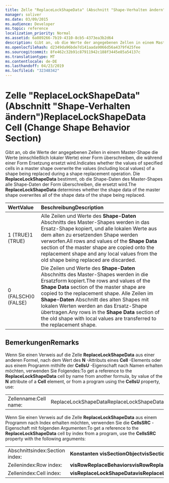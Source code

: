 ```yaml
---
title: Zelle "ReplaceLockShapeData" (Abschnitt "Shape-Verhalten ändern")
manager: soliver
ms.date: 03/09/2015
ms.audience: Developer
ms.topic: reference
localization_priority: Normal
ms.assetid: 6a089266-7b19-4310-8cb5-4373ea3b2d64
description: Gibt an, ob die Werte der angegebenen Zellen in einem Master-Shape die Werte (einschließlich lokaler Werte) einer Form überschreiben, die während einer Form Ersetzung ersetzt wird. Die ReplaceLockShapeData bestimmt, ob die Shape-Daten des Master-Shapes alle Shape-Daten der Form überschreiben, die ersetzt wird.
ms.openlocfilehash: d2349da96bde7d141aada9066d56a4379f425fee
ms.sourcegitcommit: 8fe462c32b91c87911942c188f3445e85a54137c
ms.translationtype: MT
ms.contentlocale: de-DE
ms.lasthandoff: 04/23/2019
ms.locfileid: "32348342"
---
```

# <a name="replacelockshapedata-cell-change-shape-behavior-section"></a><span data-ttu-id="c1b91-104">Zelle "ReplaceLockShapeData" (Abschnitt "Shape-Verhalten ändern")</span><span class="sxs-lookup"><span data-stu-id="c1b91-104">ReplaceLockShapeData Cell (Change Shape Behavior Section)</span></span>

<span data-ttu-id="c1b91-105">Gibt an, ob die Werte der angegebenen Zellen in einem Master-Shape die Werte (einschließlich lokaler Werte) einer Form überschreiben, die während einer Form Ersetzung ersetzt wird.</span><span class="sxs-lookup"><span data-stu-id="c1b91-105">Indicates whether the values of specified cells in a master shape overwrite the values (including local values) of a shape being replaced during a shape replacement operation.</span></span> <span data-ttu-id="c1b91-106">Die **ReplaceLockShapeData** bestimmt, ob die Shape-Daten des Master-Shapes alle Shape-Daten der Form überschreiben, die ersetzt wird.</span><span class="sxs-lookup"><span data-stu-id="c1b91-106">The **ReplaceLockShapeData** determines whether the shape data of the master shape overwrites all of the shape data of the shape being replaced.</span></span> 
  
|<span data-ttu-id="c1b91-107">**Wert**</span><span class="sxs-lookup"><span data-stu-id="c1b91-107">**Value**</span></span>|<span data-ttu-id="c1b91-108">**Beschreibung**</span><span class="sxs-lookup"><span data-stu-id="c1b91-108">**Description**</span></span>|
|:-----|:-----|
|<span data-ttu-id="c1b91-109">1 (TRUE)</span><span class="sxs-lookup"><span data-stu-id="c1b91-109">1 (TRUE)</span></span>  <br/> |<span data-ttu-id="c1b91-110">Alle Zeilen und Werte des **Shape-Daten** Abschnitts des Master-Shapes werden in das Ersatz-Shape kopiert, und alle lokalen Werte aus dem alten zu ersetzenden Shape werden verworfen.</span><span class="sxs-lookup"><span data-stu-id="c1b91-110">All rows and values of the **Shape Data** section of the master shape are copied onto the replacement shape and any local values from the old shape being replaced are discarded.</span></span>  <br/> |
|<span data-ttu-id="c1b91-111">0 (FALSCH)</span><span class="sxs-lookup"><span data-stu-id="c1b91-111">0 (FALSE)</span></span>  <br/> |<span data-ttu-id="c1b91-112">Die Zeilen und Werte des **Shape-Daten** Abschnitts des Master-Shapes werden in die Ersatzform kopiert.</span><span class="sxs-lookup"><span data-stu-id="c1b91-112">The rows and values of the **Shape Data** section of the master shape are copied to the replacement shape.</span></span> <span data-ttu-id="c1b91-113">Alle Zeilen im **Shape-Daten** Abschnitt des alten Shapes mit lokalen Werten werden an das Ersatz-Shape übertragen.</span><span class="sxs-lookup"><span data-stu-id="c1b91-113">Any rows in the **Shape Data** section of the old shape with local values are transferred to the replacement shape.</span></span>  <br/> |
   
## <a name="remarks"></a><span data-ttu-id="c1b91-114">Bemerkungen</span><span class="sxs-lookup"><span data-stu-id="c1b91-114">Remarks</span></span>

<span data-ttu-id="c1b91-115">Wenn Sie einen Verweis auf die Zelle **ReplaceLockShapeData** aus einer anderen Formel, nach dem Wert des **N** -Attributs eines **Cell** -Elements oder aus einem Programm mithilfe der **CellsU** -Eigenschaft nach Namen erhalten möchten, verwenden Sie Folgendes:</span><span class="sxs-lookup"><span data-stu-id="c1b91-115">To get a reference to the **ReplaceLockShapeData** cell by name from another formula, by value of the **N** attribute of a **Cell** element, or from a program using the **CellsU** property, use:</span></span> 
  
|||
|:-----|:-----|
| <span data-ttu-id="c1b91-116">Zellenname:</span><span class="sxs-lookup"><span data-stu-id="c1b91-116">Cell name:</span></span>  <br/> | <span data-ttu-id="c1b91-117">ReplaceLockShapeData</span><span class="sxs-lookup"><span data-stu-id="c1b91-117">ReplaceLockShapeData</span></span>  <br/> |
   
<span data-ttu-id="c1b91-118">Wenn Sie einen Verweis auf die Zelle **ReplaceLockShapeData** aus einem Programm nach Index erhalten möchten, verwenden Sie die **CellsSRC** -Eigenschaft mit folgenden Argumenten:</span><span class="sxs-lookup"><span data-stu-id="c1b91-118">To get a reference to the **ReplaceLockShapeData** cell by index from a program, use the **CellsSRC** property with the following arguments:</span></span> 
  
|||
|:-----|:-----|
| <span data-ttu-id="c1b91-119">Abschnittsindex:</span><span class="sxs-lookup"><span data-stu-id="c1b91-119">Section index:</span></span>  <br/> |<span data-ttu-id="c1b91-120">**Konstanten visSectionObject**</span><span class="sxs-lookup"><span data-stu-id="c1b91-120">**visSectionObject**</span></span> <br/> |
| <span data-ttu-id="c1b91-121">Zeilenindex:</span><span class="sxs-lookup"><span data-stu-id="c1b91-121">Row index:</span></span>  <br/> |<span data-ttu-id="c1b91-122">**visRowReplaceBehaviors**</span><span class="sxs-lookup"><span data-stu-id="c1b91-122">**visRowReplaceBehaviors**</span></span> <br/> |
| <span data-ttu-id="c1b91-123">Zellenindex:</span><span class="sxs-lookup"><span data-stu-id="c1b91-123">Cell index:</span></span>  <br/> |<span data-ttu-id="c1b91-124">**visReplaceLockShapeData**</span><span class="sxs-lookup"><span data-stu-id="c1b91-124">**visReplaceLockShapeData**</span></span> <br/> |
   

